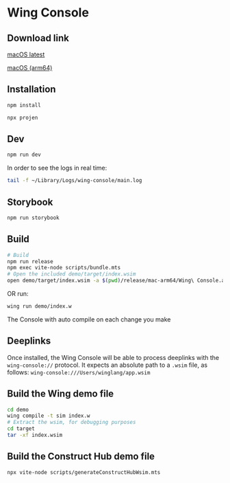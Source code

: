 # Wing Console

## Download link

[macOS latest](https://wing-console.s3.amazonaws.com/wing-console.dmg)

[macOS (arm64)](https://wing-console.s3.amazonaws.com/wing-console-arm64.dmg)

## Installation

```sh
npm install

npx projen
```

## Dev

```sh
npm run dev
```

In order to see the logs in real time:

```sh
tail -f ~/Library/Logs/wing-console/main.log
```

## Storybook

```sh
npm run storybook
```

## Build

```sh
# Build
npm run release
npm exec vite-node scripts/bundle.mts
# Open the included demo/target/index.wsim
open demo/target/index.wsim -a $(pwd)/release/mac-arm64/Wing\ Console.app
```

OR run:

```sh
wing run demo/index.w
```

The Console with auto compile on each change you make

## Deeplinks

Once installed, the Wing Console will be able to process deeplinks with the `wing-console://` protocol. It expects an absolute path to a `.wsim` file, as follows: `wing-console:///Users/winglang/app.wsim`

## Build the Wing demo file

```sh
cd demo
wing compile -t sim index.w
# Extract the wsim, for debugging purposes
cd target
tar -xf index.wsim
```

## Build the Construct Hub demo file

```sh
npx vite-node scripts/generateConstructHubWsim.mts
```
